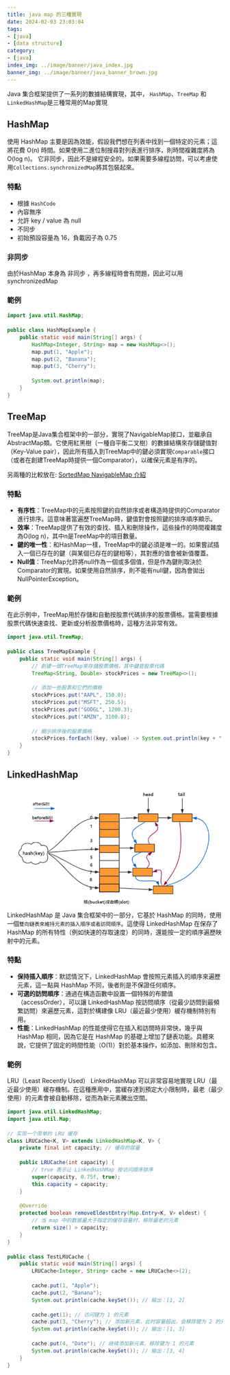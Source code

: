 ```yaml
---
title: java map 的三種實現
date: 2024-02-03 23:03:04
tags:
- [java]
- [data structure]
category:
- [java]
index_img: ../image/banner/java_index.jpg
banner_img: ../image/banner/java_banner_brown.jpg
---
```

Java 集合框架提供了一系列的數據結構實現，其中， `HashMap`、`TreeMap` 和`LinkedHashMap`是三種常用的Map實現

## HashMap
使用 HashMap 主要是因為效能，假設我們想在列表中找到一個特定的元素；這將花費 O(n) 時間。如果使用二進位制搜尋對列表進行排序，則時間複雜度將為 O(log n)。
它非同步，因此不是線程安全的。如果需要多線程訪問，可以考慮使用`Collections.synchronizedMap`將其包裝起來。

### 特點

- 根據 `HashCode`
- 內容無序
- 允許 key / value 為 null
- 不同步
- 初始預設容量為 16，負載因子為 0.75

### 非同步
由於HashMap 本身為 非同步 ，再多線程時會有問題，因此可以用 synchronizedMap

### 範例
```java
import java.util.HashMap;

public class HashMapExample {
    public static void main(String[] args) {
        HashMap<Integer, String> map = new HashMap<>();
        map.put(1, "Apple");
        map.put(2, "Banana");
        map.put(3, "Cherry");

        System.out.println(map);
    }
}

```

## TreeMap

TreeMap是Java集合框架中的一部分，實現了NavigableMap接口，並繼承自AbstractMap類。它使用紅黑樹（一種自平衡二叉樹）的數據結構來存儲鍵值對（Key-Value pair），因此所有插入到TreeMap中的鍵必須實現`Comparable`接口（或者在創建TreeMap時提供一個Comparator），以確保元素是有序的。

另兩種的比較放在: [SortedMap NavigableMap 介紹](../../../../2024/02/24/treemap-compare)
### 特點

- **有序性**：TreeMap中的元素按照鍵的自然排序或者構造時提供的Comparator進行排序。這意味著當遍歷TreeMap時，鍵值對會按照鍵的排序順序顯示。
- **效率**：TreeMap提供了有效的查找、插入和刪除操作，這些操作的時間複雜度為O(log n)，其中n是TreeMap中的項目數量。
- **鍵的唯一性**：和HashMap一樣，TreeMap中的鍵必須是唯一的。如果嘗試插入一個已存在的鍵（與某個已存在的鍵相等），其對應的值會被新值覆蓋。
- **Null值**：TreeMap允許將null作為一個或多個值，但是作為鍵則取決於Comparator的實現。如果使用自然排序，則不能有null鍵，因為會拋出NullPointerException。

### 範例
在此示例中，TreeMap用於存儲和自動按股票代碼排序的股票價格。當需要根據股票代碼快速查找、更新或分析股票價格時，這種方法非常有效。
```java
import java.util.TreeMap;

public class TreeMapExample {
    public static void main(String[] args) {
        // 創建一個TreeMap來存儲股票價格，其中鍵是股票代碼
        TreeMap<String, Double> stockPrices = new TreeMap<>();
        
        // 添加一些股票和它們的價格
        stockPrices.put("AAPL", 150.0);
        stockPrices.put("MSFT", 250.5);
        stockPrices.put("GOOGL", 1200.3);
        stockPrices.put("AMZN", 3100.8);
        
        // 顯示排序後的股票價格
        stockPrices.forEach((key, value) -> System.out.println(key + ": " + value));
    }
}

```

## LinkedHashMap
![img.png](../image/linkedhashmap.png)
LinkedHashMap 是 Java 集合框架中的一部分，它基於 HashMap 的同時，使用一個`雙向鏈表來維持元素的插入順序或者訪問順序`。這使得 LinkedHashMap 在保存了 HashMap 的所有特性（例如快速的存取速度）的同時，還能按一定的順序遍歷映射中的元素。

### 特點

- **保持插入順序**：默認情況下，LinkedHashMap 會按照元素插入的順序來遍歷元素，這一點與 HashMap 不同，後者則是不保證任何順序。
- **可選的訪問順序**：通過在構造函數中設置一個特殊的布爾值（accessOrder），可以讓 LinkedHashMap 按訪問順序（從最少訪問到最頻繁訪問）來遍歷元素，這對於構建像 LRU（最近最少使用）緩存機制特別有用。
- **性能**：LinkedHashMap 的性能使得它在插入和訪問時非常快，幾乎與 HashMap 相同，因為它是在 HashMap 的基礎上增加了鏈表功能。具體來說，它提供了固定的時間性能（O(1)）對於基本操作，如添加、刪除和包含。

### 範例
LRU（Least Recently Used）
LinkedHashMap 可以非常容易地實現 LRU（最近最少使用）緩存機制。在這種應用中，當緩存達到預定大小限制時，最老（最少使用）的元素會被自動移除，從而為新元素騰出空間。

```java
import java.util.LinkedHashMap;
import java.util.Map;

// 实现一个简单的 LRU 缓存
class LRUCache<K, V> extends LinkedHashMap<K, V> {
    private final int capacity; // 缓存的容量

    public LRUCache(int capacity) {
        // true 表示让 LinkedHashMap 按访问顺序排序
        super(capacity, 0.75f, true);
        this.capacity = capacity;
    }

    @Override
    protected boolean removeEldestEntry(Map.Entry<K, V> eldest) {
        // 当 map 中的数据量大于指定的缓存容量时，移除最老的元素
        return size() > capacity;
    }
}

public class TestLRUCache {
    public static void main(String[] args) {
        LRUCache<Integer, String> cache = new LRUCache<>(2);

        cache.put(1, "Apple");
        cache.put(2, "Banana");
        System.out.println(cache.keySet()); // 输出：[1, 2]

        cache.get(1); // 访问键为 1 的元素
        cache.put(3, "Cherry"); // 添加新元素，此时容量超出，会移除键为 2 的元素
        System.out.println(cache.keySet()); // 输出：[1, 3]

        cache.put(4, "Date"); // 继续添加新元素，移除键为 1 的元素
        System.out.println(cache.keySet()); // 输出：[3, 4]
    }
}


```